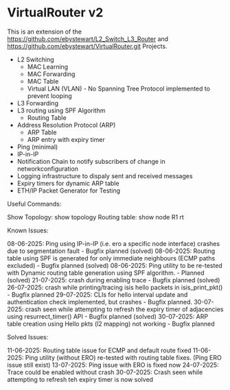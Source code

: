 # VirtualRouter v2
This is an extension of the https://github.com/ebystewart/L2_Switch_L3_Router and https://github.com/ebystewart/VirtualRouter.git Projects.

- L2 Switching
    - MAC Learning
    - MAC Forwarding
    - MAC Table
    - Virtual LAN (VLAN) - No Spanning Tree Protocol implemented to prevent looping
- L3 Forwarding
- L3 routing using SPF Algorithm
    - Routing Table
- Address Resolution Protocol (ARP)
    - ARP Table
    - ARP entry with expiry timer
- Ping (minimal)
- IP-in-IP
- Notification Chain to notify subscribers of change in networkconfiguration
- Logging infrastructure to dispaly sent and received messages
- Expiry timers for dynamic ARP table
- ETH/IP Packet Generator for Testing

Useful Commands:

Show Topology: show topology
Routing table: show node R1 rt


Known Issues:

08-06-2025: Ping using IP-in-IP (i.e. ero a specific node interface) crashes due to segmentation fault - Bugfix planned (solved)
08-06-2025: Routing table using SPF is generated for only immediate neighbours (ECMP paths excluded) - Bugfix planned (solved)
08-06-2025: Ping utility to be re-tested with Dynamic routing table generation using SPF algorithm. - Planned (solved)
21-07-2025: crash during enabling trace - Bugfix planned (solved)
26-07-2025: crash while printing/tracing isis hello packets in isis_print_pkt() - Bugfix planned
29-07-2025: CLIs for hello interval update and authentication check implemented, but crashes - Bugfix planned.
30-07-2025: crash seen while attempting to refresh the expiry timer of adjacencies using resurrect_timer() API - Bugfix planned (solved)
30-07-2025: ARP table creation using Hello pkts (l2 mapping) not working - Bugfix planned


Solved Issues:

11-06-2025: Routing table issue for ECMP and default route fixed
11-06-2025: Ping utility (without ERO) re-tested with routing table fixes. (Ping ERO issue still exist)
13-07-2025: Ping issue with ERO is fixed now 
24-07-2025: Trace could be enabled without crash
30-07-2025: Crash seen while attempting to refresh teh expiry timer is now solved
